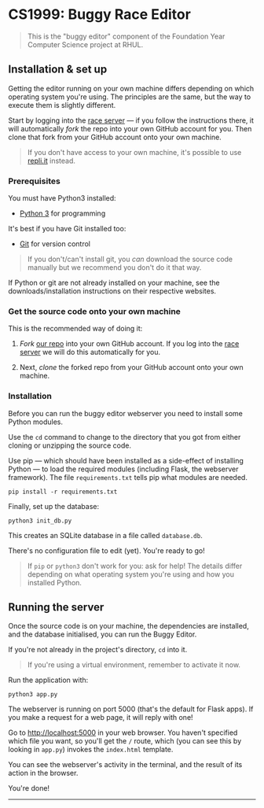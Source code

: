 CS1999: Buggy Race Editor
=========================

> This is the "buggy editor" component of the Foundation Year Computer Science
> project at RHUL.


## Installation & set up

Getting the editor running on your own machine differs depending on which
operating system you're using. The principles are the same, but the way to
execute them is slightly different.

Start by logging into the [race server](http://rhul.buggyrace.net) — if you
follow the instructions there, it will automatically _fork_ the repo into your
own GitHub account for you. Then clone that fork from your GitHub account onto
your own machine.

> If you don't have access to your own machine, it's possible to use
> [repli.it](https://replit.com) instead.


### Prerequisites

You must have Python3 installed:

* [Python 3](https://www.python.org) for programming

It's best if you have Git installed too:

* [Git](https://git-scm.com) for version control

> If you don't/can't install git, you _can_ download the source code manually
> but we recommend you don't do it that way.

If Python or git are not already installed on your machine, see the
downloads/installation instructions on their respective websites.


### Get the source code onto your own machine

This is the recommended way of doing it:

1. _Fork_ [our repo](https://github.com/RHUL-CS-Projects/CS1999-buggy-race-editor)
   into your own GitHub account. If you log into the
   [race server](http://rhul.buggyrace.net) we will do this automatically
   for you.

2. Next, _clone_ the forked repo from your GitHub account onto your own machine.


### Installation

Before you can run the buggy editor webserver you need to install some
Python modules.

Use the `cd` command to change to the directory that you got from either
cloning or unzipping the source code.

Use pip — which should have been installed as a side-effect of installing
Python — to load the required modules (including Flask, the webserver framework).
The file `requirements.txt` tells pip what modules are needed.

    pip install -r requirements.txt

Finally, set up the database:

    python3 init_db.py

This creates an SQLite database in a file called `database.db`.

There's no configuration file to edit (yet). You're ready to go!

> If `pip` or `python3` don't work for you: ask for help! The details differ
> depending on what operating system you're using and how you installed
> Python.


## Running the server

Once the source code is on your machine, the dependencies are installed, and
the database initialised, you can run the Buggy Editor.

If you're not already in the project's directory, `cd` into it.

> If you're using a virtual environment, remember to activate it now.

Run the application with:

    python3 app.py

The webserver is running on port 5000 (that's the default for Flask apps). If
you make a request for a web page, it will reply with one!

Go to [http://localhost:5000](http://localhost:5000) in your web browser.
You haven't specified which file you want, so you'll get the `/` route, which
(you can see this by looking in `app.py`) invokes the `index.html` template.

You can see the webserver's activity in the terminal, and the result of its
action in the browser.

You're done!

---